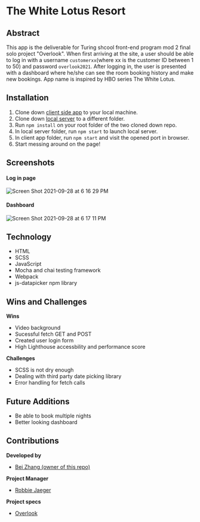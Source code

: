 # The White Lotus Resort

## Abstract
This app is the deliverable for Turing shcool front-end program mod 2 final solo project "Overlook". When first arriving at the site, a user should be able to log in with a username `customerxx`(where xx is the customer ID between 1 to 50) and password `overlook2021`. After logging in, the user is presented with a dashboard where he/she can see the room booking history and make new bookings. App name is inspired by HBO series The White Lotus.

## Installation

1. Clone down [client side app](https://github.com/lokiandfengshui/white-lotus) to your local machine.
2. Clone down [local server](https://github.com/turingschool-examples/webpack-starter-kit) to a different folder.
3. Run `npm install` on your root folder of the two cloned down repo.
4. In local server folder, run `npm start` to launch local server.
5. In client app folder, run `npm start` and visit the opened port in browser.
6. Start messing around on the page!

## Screenshots
#### Log in page
![Screen Shot 2021-09-28 at 6 16 29 PM](https://user-images.githubusercontent.com/73845209/135173380-d6a91394-739c-4d63-96b3-80f9652c0346.png)
#### Dashboard
![Screen Shot 2021-09-28 at 6 17 11 PM](https://user-images.githubusercontent.com/73845209/135173428-8dc830cd-abd3-4d53-a107-4adce5879a5b.png)


## Technology
- HTML
- SCSS
- JavaScript
- Mocha and chai testing framework
- Webpack
- js-datapicker npm library

## Wins and Challenges

**Wins**
- Video background
- Sucessful fetch GET and POST
- Created user login form
- High Lighthouse accessbility and performance score

**Challenges**

- SCSS is not dry enough
- Dealing with third party date picking library
- Error handling for fetch calls

## Future Additions

- Be able to book multiple nights
- Better looking dashboard


## Contributions

**Developed by**

- [Bei Zhang (owner of this repo)](https://github.com/lokiandfengshui)

**Project Manager**

- [Robbie Jaeger](https://github.com/robbiejaeger)

**Project specs**
- [Overlook](https://frontend.turing.edu/projects/overlook.html)
